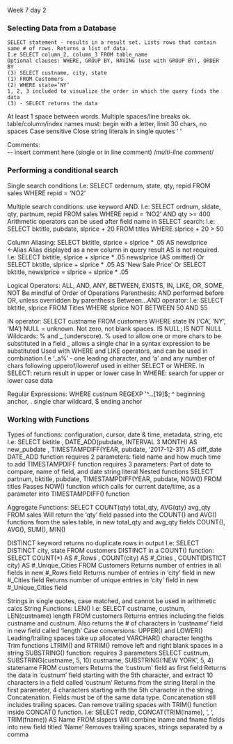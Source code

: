 Week 7 day 2

### Selecting Data from a Database

```
SELECT statement - results in a result set. Lists rows that contain same # of rows. Returns a list of data.    
I.e SELECT column_2, column_3 FROM table_name
Optional clauses: WHERE, GROUP BY, HAVING (use with GROUP BY), ORDER BY
(3) SELECT custname, city, state
(1) FROM Customers
(2) WHERE state=’NY’
1, 2, 3 included to visualize the order in which the query finds the data
(3) - SELECT returns the data
```


At least 1 space between words. Multiple spaces/line breaks ok.
table/column/index names must: 
begin with a letter, limit 30 chars, no spaces
Case sensitive
Close string literals in single quotes ‘ ‘

Comments:  
-- insert comment here (single or in line comment)
/*multi-line
  comment*/

### Performing a conditional search

Single search conditions
I.e: SELECT ordernum, state, qty, repid
      FROM sales
      WHERE repid = ‘NO2’

Multiple search conditions: use keyword AND.
I.e: SELECT ordnum, sldate, qty, partnum, repid
      FROM sales
      WHERE repid = ‘NO2’ AND qty >= 400
Arithmetic operators can be used after field name in SELECT search:
I.e: SELECT bktitle, pubdate, slprice + 20
      FROM titles
      WHERE slprice + 20 > 50

Column Aliasing:
SELECT bktitle, slprice + slprice * .05 AS newslprice ←Alias
Alias displayed as a new column in query result
AS is not required.
I.e: SELECT bktitle, slprice + slprice * .05 newslprice (AS omitted)
Or  SELECT bktitle, slprice + slprice * .05 AS ‘New Sale Price’
Or  SELECT bktitle, newslprice = slprice + slprice * .05

Logical Operators: ALL, AND, ANY, BETWEEN, EXISTS, IN, LIKE, OR, SOME, NOT
Be mindful of Order of Operations
Parenthesis: AND performed before OR, unless overridden by parenthesis
Between...AND operator:
I.e: SELECT bktitle, slprice
       FROM Titles
       WHERE slprice NOT BETWEEN 50 AND 55

IN operator: SELECT custname
            FROM customers
                    WHERE state IN (‘CA’, ‘NY’, ‘MA’)
NULL = unknown. Not zero, not blank spaces. IS NULL; IS NOT NULL
Wildcards: % and _ (underscore).
% used to allow one or more chars to be substituted in a field
_ allows a single char in a syntax expression to be substituted
Used with WHERE and LIKE operators, and can be used in combination
I.e ‘_a%’ - one leading character, and ‘a’ and any number of chars following
upperof/lowerof used in either SELECT or WHERE.
In SELECT: return result in upper or lower case
In WHERE: search for upper or lower case data 

Regular Expressions: WHERE custnum REGEXP ‘^...[19]$;
^ beginning anchor, . single char wildcard, $ ending anchor

### Working with Functions

Types of functions: configuration, cursor, date & time, metadata, string, etc
I.e: SELECT bktitle
    , DATE_ADD(pubdate, INTERVAL 3 MONTH) AS new_pubdate
    , TIMESTAMPDIFF(YEAR, pubdate, ‘2017-12-31’) AS diff_date
DATE_ADD function requires 2 parameters: field name and how much time to add
TIMESTAMPDIFF function requires 3 parameters: Part of date to compare, name of field, and date string literal
Nested functions
SELECT partnum, bktitle, pubdate, TIMESTAMPDIFF(YEAR, pubdate, NOW())
      FROM titles
Passes NOW() function which calls for current date/time, as a parameter into TIMESTAMPDIFF() function

Aggregate Functions: SELECT COUNT(qty) total_qty, AVG(qty) avg_qty
            FROM sales
Will return the ‘qty’ field passed into the COUNT() and AVG() functions from the sales table, in new total_qty and avg_qty fields
COUNT(), AVG(), SUM(), MIN()

DISTINCT keyword returns no duplicate rows in output
I.e: SELECT DISTINCT city, state
      FROM customers
DISTINCT in a COUNT() function:
SELECT COUNT(*) AS #_Rows
, COUNT(city) AS #_Cities
, COUNT(DISTICT city) AS #_Unique_Cities
FROM Customers
Returns number of entries in all fields in new #_Rows field
Returns number of entries in ‘city’ field in new #_Cities field
Returns number of unique entries in ‘city’ field in new #_Unique_Cities field

Strings in single quotes, case matched, and cannot be used in arithmetic calcs
String Functions: LEN()
I.e: SELECT custname, custnum, LEN(custname) length
      FROM customers
Returns entries including the fields custname and custnum. Also returns the # of characters in ‘custname’ field in new field called ‘length’
Case conversions: UPPER() and LOWER()
Leading/trailing spaces take up allocated VARCHAR() character lengths
Trim functions LTRIM() and RTRIM() remove left and right blank spaces in a string
SUBSTRING() function: requires 3 parameters
SELECT custnum, SUBSTRING(custname, 5, 10) custname,
SUBSTRING(‘NEW YORK’, 5, 4) statename
FROM customers
Returns the ‘custnum’ field as first field
Returns the data in ‘custnum’ field starting with the 5th character, and extract 10 characters in a field called ‘custnum’
Returns from the string literal in the first parameter, 4 characters starting with the 5th character in the string.
Concatenation. Fields must be of the same data type. Concatenation still includes trailing spaces.
Can remove trailing spaces with TRIM() function inside CONCAT() function.
I.e: SELECT redip, CONCAT(TRIM(lname), ‘, ‘, TRIM(fname)) AS Name
      FROM slspers
Will combine lname and fname fields into new field titled ‘Name’
Removes trailing spaces, strings separated by a comma

